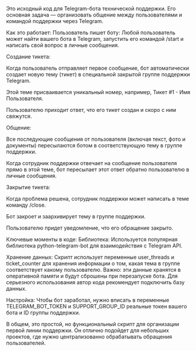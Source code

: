 Это исходный код для Telegram-бота технической поддержки. Его основная задача — организовать общение между пользователями и командой поддержки через Telegram.

Как это работает:
Пользователь пишет боту: Любой пользователь может найти вашего бота в Telegram, запустить его командой /start и написать свой вопрос в личные сообщения.

Создание тикета:

Когда пользователь отправляет первое сообщение, бот автоматически создает новую тему (тикет) в специальной закрытой группе поддержки Telegram.

Этой теме присваивается уникальный номер, например, Тикет #1 - Имя Пользователя.

Пользователю приходит ответ, что его тикет создан и скоро с ним свяжутся.

Общение:

Все последующие сообщения от пользователя (включая текст, фото и документы) пересылаются ботом в соответствующую тему в группе поддержки.

Когда сотрудник поддержки отвечает на сообщение пользователя прямо в этой теме, бот пересылает этот ответ обратно пользователю в личные сообщения.

Закрытие тикета:

Когда проблема решена, сотрудник поддержки может написать в теме команду /close.

Бот закроет и заархивирует тему в группе поддержки.

Пользователю придет уведомление, что его обращение закрыто.

Ключевые моменты в коде:
Библиотека: Используется популярная библиотека python-telegram-bot для взаимодействия с Telegram API.

Хранение данных: Скрипт использует переменные user_threads и ticket_counter для хранения информации о том, какая тема в группе соответствует какому пользователю. Важно: эти данные хранятся в оперативной памяти и будут сброшены при перезапуске бота. Для серьезного использования автор кода рекомендует подключить базу данных.

Настройка: Чтобы бот заработал, нужно вписать в переменные TELEGRAM_BOT_TOKEN и SUPPORT_GROUP_ID реальные токен вашего бота и ID группы поддержки.

В общем, это простой, но функциональный скрипт для организации первой линии поддержки. Он отлично подойдет для небольших проектов, где нужно централизованно обрабатывать обращения пользователей.
